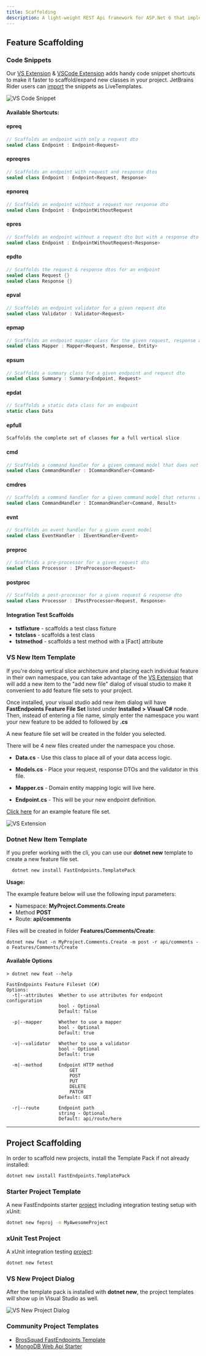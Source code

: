 ```yaml
---
title: Scaffolding
description: A light-weight REST Api framework for ASP.Net 6 that implements REPR (Request-Endpoint-Response) Pattern.
---
```

## Feature Scaffolding

### Code Snippets

Our [VS Extension](https://marketplace.visualstudio.com/items?itemName=dj-nitehawk.FastEndpoints) & [VSCode Extension](https://marketplace.visualstudio.com/items?itemName=drilko.fastendpoints) adds handy code snippet shortcuts to make it faster to scaffold/expand new classes in your project. JetBrains Rider users can [import](https://gist.github.com/dj-nitehawk/6493cb85bf3bb20aad5d2fd7814bad15) the snippets as LiveTemplates.

<img src="/vs-snippet.gif" alt="VS Code Snippet" />

#### Available Shortcuts:

#### **epreq** 
```cs
// Scaffolds an endpoint with only a request dto
sealed class Endpoint : Endpoint<Request>
```
#### **epreqres**
```cs
// Scaffolds an endpoint with request and response dtos
sealed class Endpoint : Endpoint<Request, Response>
```
#### **epnoreq** 
```cs
// Scaffolds an endpoint without a request nor response dto
sealed class Endpoint : EndpointWithoutRequest
```
#### **epres** 
```cs
// Scaffolds an endpoint without a request dto but with a response dto
sealed class Endpoint : EndpointWithoutRequest<Response>
```
#### **epdto** 
```cs
// Scaffolds the request & response dtos for an endpoint
sealed class Request {}
sealed class Response {}
```
#### **epval** 
```cs
// Scaffolds an endpoint validator for a given request dto
sealed class Validator : Validator<Request>
```
#### **epmap**
```cs
// Scaffolds an endpoint mapper class for the given request, response and entity dtos
sealed class Mapper : Mapper<Request, Response, Entity>
```
#### **epsum**
```cs
// Scaffolds a summary class for a given endpoint and request dto
sealed class Summary : Summary<Endpoint, Request>
```
#### **epdat** 
```cs
// Scaffolds a static data class for an endpoint
static class Data
```
#### **epfull**
 
```cs
Scaffolds the complete set of classes for a full vertical slice
```

#### **cmd**
```cs
// Scaffolds a command handler for a given command model that does not return a result
sealed class CommandHandler : ICommandHandler<Command>
```

#### **cmdres**
```cs
// Scaffolds a command handler for a given command model that returns a result
sealed class CommandHandler : ICommandHandler<Command, Result>
```

#### **evnt**
```cs
// Scaffolds an event handler for a given event model
sealed class EventHandler : IEventHandler<Event>
```

#### **preproc**
```cs
// Scaffolds a pre-processor for a given request dto
sealed class Processor : IPreProcessor<Request>
```

#### **postproc**
```cs
// Scaffolds a post-processor for a given request & response dto
sealed class Processor : IPostProcessor<Request, Response>
```

#### Integration Test Scaffolds
- **tstfixture** - scaffolds a test class fixture
- **tstclass** - scaffolds a test class
- **tstmethod** - scaffolds a test method with a [Fact] attribute

### VS New Item Template

If you're doing vertical slice architecture and placing each individual feature in their own namespace, you can take advantage of the [VS Extension](https://marketplace.visualstudio.com/items?itemName=dj-nitehawk.FastEndpoints) that will add a new item to the "add new file" dialog of visual studio to make it convenient to add feature file sets to your project.

Once installed, your visual studio add new item dialog will have **FastEndpoints Feature File Set** listed under **Installed > Visual C#** node. Then, instead of entering a file name, simply enter the namespace you want your new feature to be added to followed by **.cs**

A new feature file set will be created in the folder you selected.

There will be 4 new files created under the namespace you chose.

- **Data.cs** - Use this class to place all of your data access logic.

- **Models.cs** - Place your request, response DTOs and the validator in this file.

- **Mapper.cs** - Domain entity mapping logic will live here.

- **Endpoint.cs** - This will be your new endpoint definition.

[Click here](https://github.com/dj-nitehawk/MiniDevTo/tree/main/Features/Author/Articles/SaveArticle) for an example feature file set.

<img src="/vslice.gif" alt="VS Extension" />

### Dotnet New Item Template

If you prefer working with the cli, you can use our **dotnet new** template to create a new feature file set.

```sh title=installation|copy
  dotnet new install FastEndpoints.TemplatePack
```

**Usage:**

The example feature below will use the following input parameters:

- Namespace: **MyProject.Comments.Create**
- Method **POST**
- Route: **api/comments**

Files will be created in folder **Features/Comments/Create**:

```
dotnet new feat -n MyProject.Comments.Create -m post -r api/comments -o Features/Comments/Create
```

#### Available Options

```
> dotnet new feat --help

FastEndpoints Feature Fileset (C#)
Options:
  -t|--attributes  Whether to use attributes for endpoint configuration
                   bool - Optional
                   Default: false

  -p|--mapper      Whether to use a mapper
                   bool - Optional
                   Default: true

  -v|--validator   Whether to use a validator
                   bool - Optional
                   Default: true

  -m|--method      Endpoint HTTP method
                       GET
                       POST
                       PUT
                       DELETE
                       PATCH
                   Default: GET

  -r|--route       Endpoint path
                   string - Optional
                   Default: api/route/here
```

---

## Project Scaffolding

In order to scaffold new projects, install the Template Pack if not already installed:

```sh |copy
dotnet new install FastEndpoints.TemplatePack
```

### Starter Project Template

A new FastEndpoints starter [project](https://github.com/FastEndpoints/Template-Pack/tree/main/templates/project) including integration testing setup with xUnit:
```sh |copy
dotnet new feproj -n MyAwesomeProject
```

### xUnit Test Project

A xUnit integration testing [project](https://github.com/FastEndpoints/Template-Pack/tree/main/templates/test/Tests):
```sh |copy
dotnet new fetest
```

### VS New Project Dialog

After the template pack is installed with **dotnet new**, the project templates will show up in Visual Studio as well.

<img src="/vs-new-proj.png" alt="VS New Project Dialog" />

### Community Project Templates
- [BrosSquad FastEndpoints Template](https://github.com/BrosSquad/FastEndpoints.Template)
- [MongoDB Web Api Starter](https://github.com/dj-nitehawk/MongoWebApiStarter)